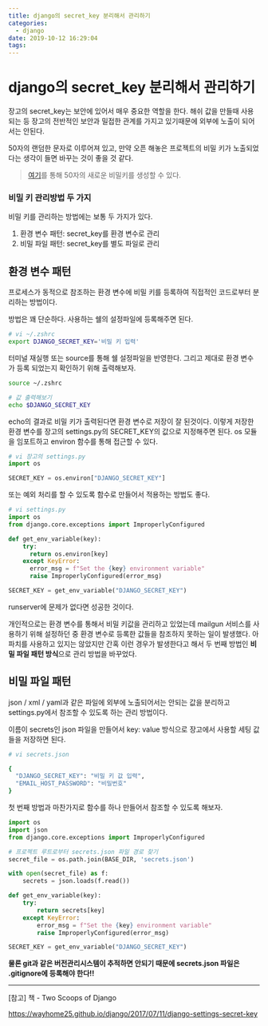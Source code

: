 ```yaml
---
title: django의 secret_key 분리해서 관리하기
categories:
  - django
date: 2019-10-12 16:29:04
tags:
---
```


# django의 secret_key 분리해서 관리하기

장고의 secret_key는 보안에 있어서 매우 중요한 역할을 한다. 해쉬 값을 만들때 사용되는 등 장고의 전반적인 보안과 밀접한 관계를 가지고 있기때문에 외부에 노출이 되어서는 안된다.

50자의 랜덤한 문자로 이루어져 있고, 만약 오픈 해놓은 프로젝트의 비밀 키가 노출되었다는 생각이 들면 바꾸는 것이 좋을 것 같다.

> [여기](https://www.miniwebtool.com/django-secret-key-generator/)를 통해 50자의 새로운 비밀키를 생성할 수 있다.

### 비밀 키 관리방법 두 가지

비밀 키를 관리하는 방법에는 보통 두 가지가 있다.

1. 환경 변수 패턴: secret_key를 환경 변수로 관리
2. 비밀 파일 패턴: secret_key를 별도 파일로 관리

## 환경 변수 패턴

프로세스가 동적으로 참조하는 환경 변수에 비밀 키를 등록하여 직접적인 코드로부터 분리하는 방법이다. 

방법은 꽤 단순하다. 사용하는 쉘의 설정파일에 등록해주면 된다.

~~~sh
# vi ~/.zshrc
export DJANGO_SECRET_KEY='비밀 키 입력'
~~~

터미널 재실행 또는 source를 통해 쉘 설정파일을 반영한다. 그리고 제대로 환경 변수가 등록 되었는지 확인하기 위해 출력해보자.

~~~sh
source ~/.zshrc

# 값 출력해보기
echo $DJANGO_SECRET_KEY
~~~

echo의 결과로 비밀 키가 출력된다면 환경 변수로 저장이 잘 된것이다. 이렇게 저장한 환경 변수를 장고의 settings.py의 SECRET_KEY의 값으로 지정해주면 된다. os 모듈을 임포트하고 environ 함수를 통해 접근할 수 있다.

~~~python
# vi 장고의 settings.py
import os

SECRET_KEY = os.environ["DJANGO_SECRET_KEY"]
~~~

또는 예외 처리를 할 수 있도록 함수로 만들어서 적용하는 방법도 좋다.

~~~python
# vi settings.py
import os
from django.core.exceptions import ImproperlyConfigured

def get_env_variable(key):
    try:
      return os.environ[key]
    except KeyError:
      error_msg = f"Set the {key} environment variable"
      raise ImproperlyConfigured(error_msg)

SECRET_KEY = get_env_variable("DJANGO_SECRET_KEY")
~~~

runserver에 문제가 없다면 성공한 것이다. 

개인적으로는 환경 변수를 통해서 비밀 키값을 관리하고 있었는데 mailgun 서비스를 사용하기 위해 설정하던 중 환경 변수로 등록한 값들을 참조하지 못하는 일이 발생했다. 아파치를 사용하고 있지는 않았지만 간혹 이런 경우가 발생한다고 해서 두 번째 방법인 **비밀 파일 패턴 방식**으로 관리 방법을 바꾸었다.

## 비밀 파일 패턴

json / xml / yaml과 같은 파일에 외부에 노출되어서는 안되는 값을 분리하고 settings.py에서 참조할 수 있도록 하는 관리 방법이다.

이름이 secrets인 json 파일을 만들어서 key: value 방식으로 장고에서 사용할 세팅 값들을 저장하면 된다.

~~~sh
# vi secrets.json

{
  "DJANGO_SECRET_KEY": "비밀 키 값 입력",
  "EMAIL_HOST_PASSWORD": "비밀번호"
}
~~~

첫 번째 방법과 마찬가지로 함수를 하나 만들어서 참조할 수 있도록 해보자.

~~~python
import os
import json
from django.core.exceptions import ImproperlyConfigured

# 프로젝트 루트로부터 secrets.json 파일 경로 찾기
secret_file = os.path.join(BASE_DIR, 'secrets.json')

with open(secret_file) as f:
    secrets = json.loads(f.read())

def get_env_variable(key):
    try:
        return secrets[key]
    except KeyError:
        error_msg = f"Set the {key} environment variable"
        raise ImproperlyConfigured(error_msg)

SECRET_KEY = get_env_variable("DJANGO_SECRET_KEY")
~~~

**물론 git과 같은 버전관리시스템이 추적하면 안되기 때문에 secrets.json 파일은 .gitignore에 등록해야 한다!!**

---
[참고]
책 - Two Scoops of Django

<https://wayhome25.github.io/django/2017/07/11/django-settings-secret-key>

